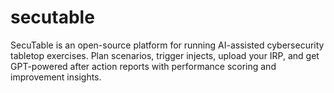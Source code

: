 # secutable
SecuTable is an open-source platform for running AI-assisted cybersecurity tabletop exercises. Plan scenarios, trigger injects, upload your IRP, and get GPT-powered after action reports with performance scoring and improvement insights.
